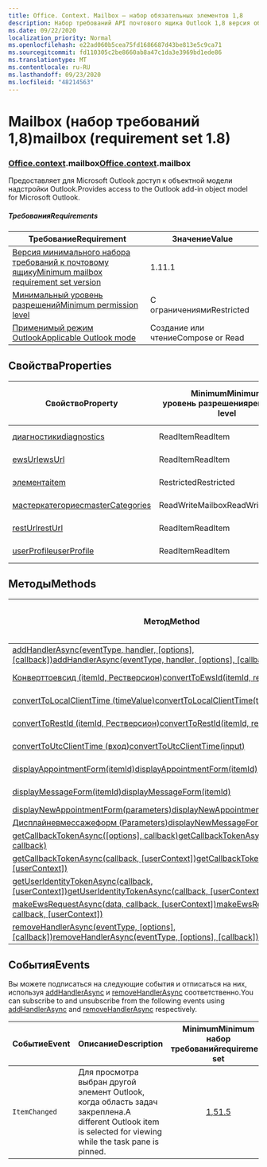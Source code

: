 ```yaml
---
title: Office. Context. Mailbox — набор обязательных элементов 1,8
description: Набор требований API почтового ящика Outlook 1,8 версия объектной модели почтового ящика.
ms.date: 09/22/2020
localization_priority: Normal
ms.openlocfilehash: e22ad060b5cea75fd1686687d43be813e5c9ca71
ms.sourcegitcommit: fd110305c2be8660ab8a47c1da3e3969bd1ede86
ms.translationtype: MT
ms.contentlocale: ru-RU
ms.lasthandoff: 09/23/2020
ms.locfileid: "48214563"
---
```

# <a name="mailbox-requirement-set-18"></a><span data-ttu-id="b5bae-103">Mailbox (набор требований 1,8)</span><span class="sxs-lookup"><span data-stu-id="b5bae-103">mailbox (requirement set 1.8)</span></span>

### <a name="officecontextmailbox"></a><span data-ttu-id="b5bae-104">[Office](office.md)[.context](office.context.md).mailbox</span><span class="sxs-lookup"><span data-stu-id="b5bae-104">[Office](office.md)[.context](office.context.md).mailbox</span></span>

<span data-ttu-id="b5bae-105">Предоставляет для Microsoft Outlook доступ к объектной модели надстройки Outlook.</span><span class="sxs-lookup"><span data-stu-id="b5bae-105">Provides access to the Outlook add-in object model for Microsoft Outlook.</span></span>

##### <a name="requirements"></a><span data-ttu-id="b5bae-106">Требования</span><span class="sxs-lookup"><span data-stu-id="b5bae-106">Requirements</span></span>

|<span data-ttu-id="b5bae-107">Требование</span><span class="sxs-lookup"><span data-stu-id="b5bae-107">Requirement</span></span>| <span data-ttu-id="b5bae-108">Значение</span><span class="sxs-lookup"><span data-stu-id="b5bae-108">Value</span></span>|
|---|---|
|[<span data-ttu-id="b5bae-109">Версия минимального набора требований к почтовому ящику</span><span class="sxs-lookup"><span data-stu-id="b5bae-109">Minimum mailbox requirement set version</span></span>](../../requirement-sets/outlook-api-requirement-sets.md)| <span data-ttu-id="b5bae-110">1.1</span><span class="sxs-lookup"><span data-stu-id="b5bae-110">1.1</span></span>|
|[<span data-ttu-id="b5bae-111">Минимальный уровень разрешений</span><span class="sxs-lookup"><span data-stu-id="b5bae-111">Minimum permission level</span></span>](../../../outlook/understanding-outlook-add-in-permissions.md)| <span data-ttu-id="b5bae-112">С ограничениями</span><span class="sxs-lookup"><span data-stu-id="b5bae-112">Restricted</span></span>|
|[<span data-ttu-id="b5bae-113">Применимый режим Outlook</span><span class="sxs-lookup"><span data-stu-id="b5bae-113">Applicable Outlook mode</span></span>](../../../outlook/outlook-add-ins-overview.md#extension-points)| <span data-ttu-id="b5bae-114">Создание или чтение</span><span class="sxs-lookup"><span data-stu-id="b5bae-114">Compose or Read</span></span>|

## <a name="properties"></a><span data-ttu-id="b5bae-115">Свойства</span><span class="sxs-lookup"><span data-stu-id="b5bae-115">Properties</span></span>

| <span data-ttu-id="b5bae-116">Свойство</span><span class="sxs-lookup"><span data-stu-id="b5bae-116">Property</span></span> | <span data-ttu-id="b5bae-117">Minimum</span><span class="sxs-lookup"><span data-stu-id="b5bae-117">Minimum</span></span><br><span data-ttu-id="b5bae-118">уровень разрешения</span><span class="sxs-lookup"><span data-stu-id="b5bae-118">permission level</span></span> | <span data-ttu-id="b5bae-119">Способов</span><span class="sxs-lookup"><span data-stu-id="b5bae-119">Modes</span></span> | <span data-ttu-id="b5bae-120">Тип возвращаемых данных</span><span class="sxs-lookup"><span data-stu-id="b5bae-120">Return type</span></span> | <span data-ttu-id="b5bae-121">Minimum</span><span class="sxs-lookup"><span data-stu-id="b5bae-121">Minimum</span></span><br><span data-ttu-id="b5bae-122">набор требований</span><span class="sxs-lookup"><span data-stu-id="b5bae-122">requirement set</span></span> |
|---|---|---|---|:---:|
| [<span data-ttu-id="b5bae-123">диагностики</span><span class="sxs-lookup"><span data-stu-id="b5bae-123">diagnostics</span></span>](/javascript/api/outlook/office.mailbox?view=outlook-js-1.8&preserve-view=true#diagnostics) | <span data-ttu-id="b5bae-124">ReadItem</span><span class="sxs-lookup"><span data-stu-id="b5bae-124">ReadItem</span></span> | <span data-ttu-id="b5bae-125">Создание</span><span class="sxs-lookup"><span data-stu-id="b5bae-125">Compose</span></span><br><span data-ttu-id="b5bae-126">Чтение</span><span class="sxs-lookup"><span data-stu-id="b5bae-126">Read</span></span> | [<span data-ttu-id="b5bae-127">Diagnostics</span><span class="sxs-lookup"><span data-stu-id="b5bae-127">Diagnostics</span></span>](/javascript/api/outlook/office.diagnostics?view=outlook-js-1.8&preserve-view=true) | [<span data-ttu-id="b5bae-128">1.1</span><span class="sxs-lookup"><span data-stu-id="b5bae-128">1.1</span></span>](../requirement-set-1.1/outlook-requirement-set-1.1.md) |
| [<span data-ttu-id="b5bae-129">ewsUrl</span><span class="sxs-lookup"><span data-stu-id="b5bae-129">ewsUrl</span></span>](/javascript/api/outlook/office.mailbox?view=outlook-js-1.8&preserve-view=true#ewsurl) | <span data-ttu-id="b5bae-130">ReadItem</span><span class="sxs-lookup"><span data-stu-id="b5bae-130">ReadItem</span></span> | <span data-ttu-id="b5bae-131">Создание</span><span class="sxs-lookup"><span data-stu-id="b5bae-131">Compose</span></span><br><span data-ttu-id="b5bae-132">Чтение</span><span class="sxs-lookup"><span data-stu-id="b5bae-132">Read</span></span> | <span data-ttu-id="b5bae-133">String</span><span class="sxs-lookup"><span data-stu-id="b5bae-133">String</span></span> | [<span data-ttu-id="b5bae-134">1.1</span><span class="sxs-lookup"><span data-stu-id="b5bae-134">1.1</span></span>](../requirement-set-1.1/outlook-requirement-set-1.1.md) |
| [<span data-ttu-id="b5bae-135">элемента</span><span class="sxs-lookup"><span data-stu-id="b5bae-135">item</span></span>](office.context.mailbox.item.md) | <span data-ttu-id="b5bae-136">Restricted</span><span class="sxs-lookup"><span data-stu-id="b5bae-136">Restricted</span></span> | <span data-ttu-id="b5bae-137">Создание</span><span class="sxs-lookup"><span data-stu-id="b5bae-137">Compose</span></span><br><span data-ttu-id="b5bae-138">Чтение</span><span class="sxs-lookup"><span data-stu-id="b5bae-138">Read</span></span> | [<span data-ttu-id="b5bae-139">Item</span><span class="sxs-lookup"><span data-stu-id="b5bae-139">Item</span></span>](/javascript/api/outlook/office.item?view=outlook-js-1.8&preserve-view=true) | [<span data-ttu-id="b5bae-140">1.1</span><span class="sxs-lookup"><span data-stu-id="b5bae-140">1.1</span></span>](../requirement-set-1.1/outlook-requirement-set-1.1.md) |
| [<span data-ttu-id="b5bae-141">мастеркатегориес</span><span class="sxs-lookup"><span data-stu-id="b5bae-141">masterCategories</span></span>](/javascript/api/outlook/office.mailbox?view=outlook-js-1.8&preserve-view=true#mastercategories) | <span data-ttu-id="b5bae-142">ReadWriteMailbox</span><span class="sxs-lookup"><span data-stu-id="b5bae-142">ReadWriteMailbox</span></span> | <span data-ttu-id="b5bae-143">Создание</span><span class="sxs-lookup"><span data-stu-id="b5bae-143">Compose</span></span><br><span data-ttu-id="b5bae-144">Чтение</span><span class="sxs-lookup"><span data-stu-id="b5bae-144">Read</span></span> | [<span data-ttu-id="b5bae-145">MasterCategories</span><span class="sxs-lookup"><span data-stu-id="b5bae-145">MasterCategories</span></span>](/javascript/api/outlook/office.mastercategories?view=outlook-js-1.8&preserve-view=true) | [<span data-ttu-id="b5bae-146">1,8</span><span class="sxs-lookup"><span data-stu-id="b5bae-146">1.8</span></span>](../requirement-set-1.8/outlook-requirement-set-1.8.md) |
| [<span data-ttu-id="b5bae-147">restUrl</span><span class="sxs-lookup"><span data-stu-id="b5bae-147">restUrl</span></span>](/javascript/api/outlook/office.mailbox?view=outlook-js-1.8&preserve-view=true#resturl) | <span data-ttu-id="b5bae-148">ReadItem</span><span class="sxs-lookup"><span data-stu-id="b5bae-148">ReadItem</span></span> | <span data-ttu-id="b5bae-149">Создание</span><span class="sxs-lookup"><span data-stu-id="b5bae-149">Compose</span></span><br><span data-ttu-id="b5bae-150">Чтение</span><span class="sxs-lookup"><span data-stu-id="b5bae-150">Read</span></span> | <span data-ttu-id="b5bae-151">String</span><span class="sxs-lookup"><span data-stu-id="b5bae-151">String</span></span> | [<span data-ttu-id="b5bae-152">1,5</span><span class="sxs-lookup"><span data-stu-id="b5bae-152">1.5</span></span>](../requirement-set-1.5/outlook-requirement-set-1.5.md) |
| [<span data-ttu-id="b5bae-153">userProfile</span><span class="sxs-lookup"><span data-stu-id="b5bae-153">userProfile</span></span>](/javascript/api/outlook/office.mailbox?view=outlook-js-1.8&preserve-view=true#userprofile) | <span data-ttu-id="b5bae-154">ReadItem</span><span class="sxs-lookup"><span data-stu-id="b5bae-154">ReadItem</span></span> | <span data-ttu-id="b5bae-155">Создание</span><span class="sxs-lookup"><span data-stu-id="b5bae-155">Compose</span></span><br><span data-ttu-id="b5bae-156">Чтение</span><span class="sxs-lookup"><span data-stu-id="b5bae-156">Read</span></span> | [<span data-ttu-id="b5bae-157">UserProfile</span><span class="sxs-lookup"><span data-stu-id="b5bae-157">UserProfile</span></span>](/javascript/api/outlook/office.userprofile?view=outlook-js-1.8&preserve-view=true) | [<span data-ttu-id="b5bae-158">1.1</span><span class="sxs-lookup"><span data-stu-id="b5bae-158">1.1</span></span>](../requirement-set-1.1/outlook-requirement-set-1.1.md) |

## <a name="methods"></a><span data-ttu-id="b5bae-159">Методы</span><span class="sxs-lookup"><span data-stu-id="b5bae-159">Methods</span></span>

| <span data-ttu-id="b5bae-160">Метод</span><span class="sxs-lookup"><span data-stu-id="b5bae-160">Method</span></span> | <span data-ttu-id="b5bae-161">Minimum</span><span class="sxs-lookup"><span data-stu-id="b5bae-161">Minimum</span></span><br><span data-ttu-id="b5bae-162">уровень разрешения</span><span class="sxs-lookup"><span data-stu-id="b5bae-162">permission level</span></span> | <span data-ttu-id="b5bae-163">Способов</span><span class="sxs-lookup"><span data-stu-id="b5bae-163">Modes</span></span> | <span data-ttu-id="b5bae-164">Minimum</span><span class="sxs-lookup"><span data-stu-id="b5bae-164">Minimum</span></span><br><span data-ttu-id="b5bae-165">набор требований</span><span class="sxs-lookup"><span data-stu-id="b5bae-165">requirement set</span></span> |
|---|---|---|:---:|
| <span data-ttu-id="b5bae-166">[addHandlerAsync(eventType, handler, [options], [callback])](/javascript/api/outlook/office.mailbox?view=outlook-js-1.8&preserve-view=true#addhandlerasync-eventtype--handler--options--callback-)</span><span class="sxs-lookup"><span data-stu-id="b5bae-166">[addHandlerAsync(eventType, handler, [options], [callback])](/javascript/api/outlook/office.mailbox?view=outlook-js-1.8&preserve-view=true#addhandlerasync-eventtype--handler--options--callback-)</span></span> | <span data-ttu-id="b5bae-167">ReadItem</span><span class="sxs-lookup"><span data-stu-id="b5bae-167">ReadItem</span></span> | <span data-ttu-id="b5bae-168">Создание</span><span class="sxs-lookup"><span data-stu-id="b5bae-168">Compose</span></span><br><span data-ttu-id="b5bae-169">Чтение</span><span class="sxs-lookup"><span data-stu-id="b5bae-169">Read</span></span> | [<span data-ttu-id="b5bae-170">1,5</span><span class="sxs-lookup"><span data-stu-id="b5bae-170">1.5</span></span>](../requirement-set-1.5/outlook-requirement-set-1.5.md) |
| [<span data-ttu-id="b5bae-171">Конверттоевсид (itemId, Рестверсион)</span><span class="sxs-lookup"><span data-stu-id="b5bae-171">convertToEwsId(itemId, restVersion)</span></span>](/javascript/api/outlook/office.mailbox?view=outlook-js-1.8&preserve-view=true#converttoewsid-itemid--restversion-) | <span data-ttu-id="b5bae-172">Restricted</span><span class="sxs-lookup"><span data-stu-id="b5bae-172">Restricted</span></span> | <span data-ttu-id="b5bae-173">Создание</span><span class="sxs-lookup"><span data-stu-id="b5bae-173">Compose</span></span><br><span data-ttu-id="b5bae-174">Чтение</span><span class="sxs-lookup"><span data-stu-id="b5bae-174">Read</span></span> | [<span data-ttu-id="b5bae-175">1.3</span><span class="sxs-lookup"><span data-stu-id="b5bae-175">1.3</span></span>](../requirement-set-1.3/outlook-requirement-set-1.3.md) |
| [<span data-ttu-id="b5bae-176">convertToLocalClientTime (timeValue)</span><span class="sxs-lookup"><span data-stu-id="b5bae-176">convertToLocalClientTime(timeValue)</span></span>](/javascript/api/outlook/office.mailbox?view=outlook-js-1.8&preserve-view=true#converttolocalclienttime-timevalue-) | <span data-ttu-id="b5bae-177">ReadItem</span><span class="sxs-lookup"><span data-stu-id="b5bae-177">ReadItem</span></span> | <span data-ttu-id="b5bae-178">Создание</span><span class="sxs-lookup"><span data-stu-id="b5bae-178">Compose</span></span><br><span data-ttu-id="b5bae-179">Чтение</span><span class="sxs-lookup"><span data-stu-id="b5bae-179">Read</span></span> | [<span data-ttu-id="b5bae-180">1.1</span><span class="sxs-lookup"><span data-stu-id="b5bae-180">1.1</span></span>](../requirement-set-1.1/outlook-requirement-set-1.1.md) |
| [<span data-ttu-id="b5bae-181">convertToRestId (itemId, Рестверсион)</span><span class="sxs-lookup"><span data-stu-id="b5bae-181">convertToRestId(itemId, restVersion)</span></span>](/javascript/api/outlook/office.mailbox?view=outlook-js-1.8&preserve-view=true#converttorestid-itemid--restversion-) | <span data-ttu-id="b5bae-182">Restricted</span><span class="sxs-lookup"><span data-stu-id="b5bae-182">Restricted</span></span> | <span data-ttu-id="b5bae-183">Создание</span><span class="sxs-lookup"><span data-stu-id="b5bae-183">Compose</span></span><br><span data-ttu-id="b5bae-184">Чтение</span><span class="sxs-lookup"><span data-stu-id="b5bae-184">Read</span></span> | [<span data-ttu-id="b5bae-185">1.3</span><span class="sxs-lookup"><span data-stu-id="b5bae-185">1.3</span></span>](../requirement-set-1.3/outlook-requirement-set-1.3.md) |
| [<span data-ttu-id="b5bae-186">convertToUtcClientTime (вход)</span><span class="sxs-lookup"><span data-stu-id="b5bae-186">convertToUtcClientTime(input)</span></span>](/javascript/api/outlook/office.mailbox?view=outlook-js-1.8&preserve-view=true#converttoutcclienttime-input-) | <span data-ttu-id="b5bae-187">ReadItem</span><span class="sxs-lookup"><span data-stu-id="b5bae-187">ReadItem</span></span> | <span data-ttu-id="b5bae-188">Создание</span><span class="sxs-lookup"><span data-stu-id="b5bae-188">Compose</span></span><br><span data-ttu-id="b5bae-189">Чтение</span><span class="sxs-lookup"><span data-stu-id="b5bae-189">Read</span></span> | [<span data-ttu-id="b5bae-190">1.1</span><span class="sxs-lookup"><span data-stu-id="b5bae-190">1.1</span></span>](../requirement-set-1.1/outlook-requirement-set-1.1.md) |
| [<span data-ttu-id="b5bae-191">displayAppointmentForm(itemId)</span><span class="sxs-lookup"><span data-stu-id="b5bae-191">displayAppointmentForm(itemId)</span></span>](/javascript/api/outlook/office.mailbox?view=outlook-js-1.8&preserve-view=true#displayappointmentform-itemid-) | <span data-ttu-id="b5bae-192">ReadItem</span><span class="sxs-lookup"><span data-stu-id="b5bae-192">ReadItem</span></span> | <span data-ttu-id="b5bae-193">Создание</span><span class="sxs-lookup"><span data-stu-id="b5bae-193">Compose</span></span><br><span data-ttu-id="b5bae-194">Чтение</span><span class="sxs-lookup"><span data-stu-id="b5bae-194">Read</span></span> | [<span data-ttu-id="b5bae-195">1.1</span><span class="sxs-lookup"><span data-stu-id="b5bae-195">1.1</span></span>](../requirement-set-1.1/outlook-requirement-set-1.1.md) |
| [<span data-ttu-id="b5bae-196">displayMessageForm(itemId)</span><span class="sxs-lookup"><span data-stu-id="b5bae-196">displayMessageForm(itemId)</span></span>](/javascript/api/outlook/office.mailbox?view=outlook-js-1.8&preserve-view=true#displaymessageform-itemid-) | <span data-ttu-id="b5bae-197">ReadItem</span><span class="sxs-lookup"><span data-stu-id="b5bae-197">ReadItem</span></span> | <span data-ttu-id="b5bae-198">Создание</span><span class="sxs-lookup"><span data-stu-id="b5bae-198">Compose</span></span><br><span data-ttu-id="b5bae-199">Чтение</span><span class="sxs-lookup"><span data-stu-id="b5bae-199">Read</span></span> | [<span data-ttu-id="b5bae-200">1.1</span><span class="sxs-lookup"><span data-stu-id="b5bae-200">1.1</span></span>](../requirement-set-1.1/outlook-requirement-set-1.1.md) |
| [<span data-ttu-id="b5bae-201">displayNewAppointmentForm(parameters)</span><span class="sxs-lookup"><span data-stu-id="b5bae-201">displayNewAppointmentForm(parameters)</span></span>](/javascript/api/outlook/office.mailbox?view=outlook-js-1.8&preserve-view=true#displaynewappointmentform-parameters-) | <span data-ttu-id="b5bae-202">ReadItem</span><span class="sxs-lookup"><span data-stu-id="b5bae-202">ReadItem</span></span> | <span data-ttu-id="b5bae-203">Чтение</span><span class="sxs-lookup"><span data-stu-id="b5bae-203">Read</span></span> | [<span data-ttu-id="b5bae-204">1.1</span><span class="sxs-lookup"><span data-stu-id="b5bae-204">1.1</span></span>](../requirement-set-1.1/outlook-requirement-set-1.1.md) |
| [<span data-ttu-id="b5bae-205">Дисплайневмессажеформ (Parameters)</span><span class="sxs-lookup"><span data-stu-id="b5bae-205">displayNewMessageForm(parameters)</span></span>](/javascript/api/outlook/office.mailbox?view=outlook-js-1.8&preserve-view=true#displaynewmessageform-parameters-) | <span data-ttu-id="b5bae-206">ReadItem</span><span class="sxs-lookup"><span data-stu-id="b5bae-206">ReadItem</span></span> | <span data-ttu-id="b5bae-207">Чтение</span><span class="sxs-lookup"><span data-stu-id="b5bae-207">Read</span></span> | [<span data-ttu-id="b5bae-208">1,6</span><span class="sxs-lookup"><span data-stu-id="b5bae-208">1.6</span></span>](../requirement-set-1.6/outlook-requirement-set-1.6.md) |
| <span data-ttu-id="b5bae-209">[getCallbackTokenAsync([options], callback)](/javascript/api/outlook/office.mailbox?view=outlook-js-1.8&preserve-view=true#getcallbacktokenasync-options--callback-)</span><span class="sxs-lookup"><span data-stu-id="b5bae-209">[getCallbackTokenAsync([options], callback)](/javascript/api/outlook/office.mailbox?view=outlook-js-1.8&preserve-view=true#getcallbacktokenasync-options--callback-)</span></span> | <span data-ttu-id="b5bae-210">ReadItem</span><span class="sxs-lookup"><span data-stu-id="b5bae-210">ReadItem</span></span> | <span data-ttu-id="b5bae-211">Создание</span><span class="sxs-lookup"><span data-stu-id="b5bae-211">Compose</span></span><br><span data-ttu-id="b5bae-212">Чтение</span><span class="sxs-lookup"><span data-stu-id="b5bae-212">Read</span></span> | [<span data-ttu-id="b5bae-213">1,5</span><span class="sxs-lookup"><span data-stu-id="b5bae-213">1.5</span></span>](../requirement-set-1.5/outlook-requirement-set-1.5.md) |
| <span data-ttu-id="b5bae-214">[getCallbackTokenAsync(callback, [userContext])](/javascript/api/outlook/office.mailbox?view=outlook-js-1.8&preserve-view=true#getcallbacktokenasync-callback--usercontext-)</span><span class="sxs-lookup"><span data-stu-id="b5bae-214">[getCallbackTokenAsync(callback, [userContext])](/javascript/api/outlook/office.mailbox?view=outlook-js-1.8&preserve-view=true#getcallbacktokenasync-callback--usercontext-)</span></span> | <span data-ttu-id="b5bae-215">ReadItem</span><span class="sxs-lookup"><span data-stu-id="b5bae-215">ReadItem</span></span> | <span data-ttu-id="b5bae-216">Создание</span><span class="sxs-lookup"><span data-stu-id="b5bae-216">Compose</span></span><br><span data-ttu-id="b5bae-217">Чтение</span><span class="sxs-lookup"><span data-stu-id="b5bae-217">Read</span></span> | [<span data-ttu-id="b5bae-218">1.3</span><span class="sxs-lookup"><span data-stu-id="b5bae-218">1.3</span></span>](../requirement-set-1.3/outlook-requirement-set-1.3.md)<br>[<span data-ttu-id="b5bae-219">1.1</span><span class="sxs-lookup"><span data-stu-id="b5bae-219">1.1</span></span>](../requirement-set-1.1/outlook-requirement-set-1.1.md) |
| <span data-ttu-id="b5bae-220">[getUserIdentityTokenAsync(callback, [userContext])](/javascript/api/outlook/office.mailbox?view=outlook-js-1.8&preserve-view=true#getuseridentitytokenasync-callback--usercontext-)</span><span class="sxs-lookup"><span data-stu-id="b5bae-220">[getUserIdentityTokenAsync(callback, [userContext])](/javascript/api/outlook/office.mailbox?view=outlook-js-1.8&preserve-view=true#getuseridentitytokenasync-callback--usercontext-)</span></span> | <span data-ttu-id="b5bae-221">ReadItem</span><span class="sxs-lookup"><span data-stu-id="b5bae-221">ReadItem</span></span> | <span data-ttu-id="b5bae-222">Создание</span><span class="sxs-lookup"><span data-stu-id="b5bae-222">Compose</span></span><br><span data-ttu-id="b5bae-223">Чтение</span><span class="sxs-lookup"><span data-stu-id="b5bae-223">Read</span></span> | [<span data-ttu-id="b5bae-224">1.1</span><span class="sxs-lookup"><span data-stu-id="b5bae-224">1.1</span></span>](../requirement-set-1.1/outlook-requirement-set-1.1.md) |
| <span data-ttu-id="b5bae-225">[makeEwsRequestAsync(data, callback, [userContext])](/javascript/api/outlook/office.mailbox?view=outlook-js-1.8&preserve-view=true#makeewsrequestasync-data--callback--usercontext-)</span><span class="sxs-lookup"><span data-stu-id="b5bae-225">[makeEwsRequestAsync(data, callback, [userContext])](/javascript/api/outlook/office.mailbox?view=outlook-js-1.8&preserve-view=true#makeewsrequestasync-data--callback--usercontext-)</span></span> | <span data-ttu-id="b5bae-226">ReadWriteMailbox</span><span class="sxs-lookup"><span data-stu-id="b5bae-226">ReadWriteMailbox</span></span> | <span data-ttu-id="b5bae-227">Создание</span><span class="sxs-lookup"><span data-stu-id="b5bae-227">Compose</span></span><br><span data-ttu-id="b5bae-228">Чтение</span><span class="sxs-lookup"><span data-stu-id="b5bae-228">Read</span></span> | [<span data-ttu-id="b5bae-229">1.1</span><span class="sxs-lookup"><span data-stu-id="b5bae-229">1.1</span></span>](../requirement-set-1.1/outlook-requirement-set-1.1.md) |
| <span data-ttu-id="b5bae-230">[removeHandlerAsync(eventType, [options], [callback])](/javascript/api/outlook/office.mailbox?view=outlook-js-1.8&preserve-view=true#removehandlerasync-eventtype--options--callback-)</span><span class="sxs-lookup"><span data-stu-id="b5bae-230">[removeHandlerAsync(eventType, [options], [callback])](/javascript/api/outlook/office.mailbox?view=outlook-js-1.8&preserve-view=true#removehandlerasync-eventtype--options--callback-)</span></span> | <span data-ttu-id="b5bae-231">ReadItem</span><span class="sxs-lookup"><span data-stu-id="b5bae-231">ReadItem</span></span> | <span data-ttu-id="b5bae-232">Создание</span><span class="sxs-lookup"><span data-stu-id="b5bae-232">Compose</span></span><br><span data-ttu-id="b5bae-233">Чтение</span><span class="sxs-lookup"><span data-stu-id="b5bae-233">Read</span></span> | [<span data-ttu-id="b5bae-234">1,5</span><span class="sxs-lookup"><span data-stu-id="b5bae-234">1.5</span></span>](../requirement-set-1.5/outlook-requirement-set-1.5.md) |

## <a name="events"></a><span data-ttu-id="b5bae-235">События</span><span class="sxs-lookup"><span data-stu-id="b5bae-235">Events</span></span>

<span data-ttu-id="b5bae-236">Вы можете подписаться на следующие события и отписаться на них, используя [addHandlerAsync](/javascript/api/outlook/office.mailbox?view=outlook-js-1.8&preserve-view=true#addhandlerasync-eventtype--handler--options--callback-) и [removeHandlerAsync](/javascript/api/outlook/office.mailbox?view=outlook-js-1.8&preserve-view=true#removehandlerasync-eventtype--options--callback-) соответственно.</span><span class="sxs-lookup"><span data-stu-id="b5bae-236">You can subscribe to and unsubscribe from the following events using [addHandlerAsync](/javascript/api/outlook/office.mailbox?view=outlook-js-1.8&preserve-view=true#addhandlerasync-eventtype--handler--options--callback-) and [removeHandlerAsync](/javascript/api/outlook/office.mailbox?view=outlook-js-1.8&preserve-view=true#removehandlerasync-eventtype--options--callback-) respectively.</span></span>

| <span data-ttu-id="b5bae-237">Событие</span><span class="sxs-lookup"><span data-stu-id="b5bae-237">Event</span></span> | <span data-ttu-id="b5bae-238">Описание</span><span class="sxs-lookup"><span data-stu-id="b5bae-238">Description</span></span> | <span data-ttu-id="b5bae-239">Minimum</span><span class="sxs-lookup"><span data-stu-id="b5bae-239">Minimum</span></span><br><span data-ttu-id="b5bae-240">набор требований</span><span class="sxs-lookup"><span data-stu-id="b5bae-240">requirement set</span></span> |
|---|---|:---:|
|`ItemChanged`| <span data-ttu-id="b5bae-241">Для просмотра выбран другой элемент Outlook, когда область задач закреплена.</span><span class="sxs-lookup"><span data-stu-id="b5bae-241">A different Outlook item is selected for viewing while the task pane is pinned.</span></span> | [<span data-ttu-id="b5bae-242">1,5</span><span class="sxs-lookup"><span data-stu-id="b5bae-242">1.5</span></span>](../requirement-set-1.5/outlook-requirement-set-1.5.md) |
